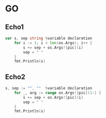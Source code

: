 # GO

## Echo1
``` go
var s, sep string %variable declaration
    for i := 1; i < len(os.Args); i++ {
        s += sep + os.Args![pic](i)
        sep = " "
    }
    fmt.Println(s)
  ```
  
  
  
## Echo2
``` go
s, sep := "", ""  %variable declaration
    for _, arg := range os.Args![pic](1:) {
        s += sep + os.Args![pic](i)
        sep = " "
    }
    fmt.Println(s)
  ```
